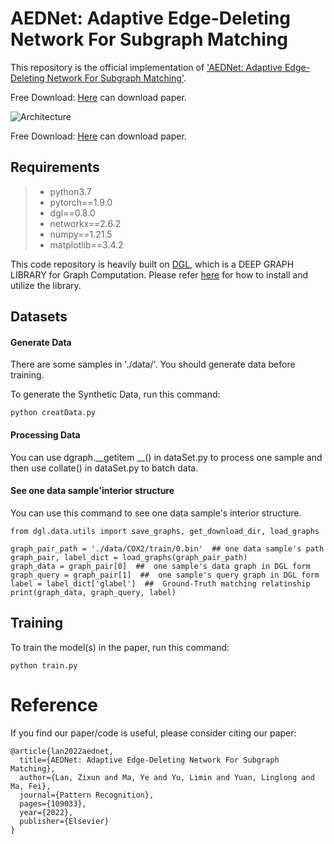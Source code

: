 [comment]: <> (>📋  A template README.md for code accompanying a Machine Learning paper)

# AEDNet: Adaptive Edge-Deleting Network For Subgraph Matching

This repository is the official implementation of ['AEDNet: Adaptive Edge-Deleting Network For Subgraph Matching'](https://doi.org/10.1016/j.patcog.2022.109033).

Free Download: [Here](https://www.researchgate.net/profile/Zixun-Lan/publication/363414746_AEDNet_Adaptive_Edge-Deleting_Network_For_Subgraph_Matching/links/633fe78f2752e45ef69ddad5/AEDNet-Adaptive-Edge-Deleting-Network-For-Subgraph-Matching.pdf) can download paper. 

![Architecture](CPADE_loss.png)

Free Download: [Here](https://www.researchgate.net/profile/Zixun-Lan/publication/363414746_AEDNet_Adaptive_Edge-Deleting_Network_For_Subgraph_Matching/links/633fe78f2752e45ef69ddad5/AEDNet-Adaptive-Edge-Deleting-Network-For-Subgraph-Matching.pdf) can download paper. 



## Requirements
>* python3.7
>* pytorch==1.9.0
>* dgl==0.8.0
>* networkx==2.6.2
>* numpy==1.21.5
>* matplotlib==3.4.2

This code repository is heavily built on [DGL](https://www.dgl.ai/), which is a DEEP GRAPH LIBRARY for Graph Computation. Please refer [here](https://docs.dgl.ai/index.html#) for how to install and utilize the library.


## Datasets

#### Generate Data
There are some samples in './data/'. You should generate data before training.

To generate the Synthetic Data, run this command:
```train
python creatData.py
```
#### Processing Data
You can use dgraph.__getitem __() in dataSet.py to process one sample and then use collate() in dataSet.py to batch data.
#### See one data sample'interior structure
You can use this command to see one data sample's interior structure.
```train
from dgl.data.utils import save_graphs, get_download_dir, load_graphs

graph_pair_path = './data/COX2/train/0.bin'  ## one data sample's path
graph_pair, label_dict = load_graphs(graph_pair_path)
graph_data = graph_pair[0]  ##  one sample's data graph in DGL form
graph_query = graph_pair[1]  ##  one sample's query graph in DGL form
label = label_dict['glabel']  ##  Ground-Truth matching relatinship
print(graph_data, graph_query, label)
```


## Training

To train the model(s) in the paper, run this command:

```train
python train.py
```
# Reference
If you find our paper/code is useful, please consider citing our paper:

```train
@article{lan2022aednet,
  title={AEDNet: Adaptive Edge-Deleting Network For Subgraph Matching},
  author={Lan, Zixun and Ma, Ye and Yu, Limin and Yuan, Linglong and Ma, Fei},
  journal={Pattern Recognition},
  pages={109033},
  year={2022},
  publisher={Elsevier}
}
```

